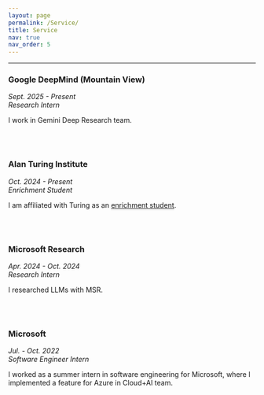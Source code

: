 ```yaml
---
layout: page
permalink: /Service/
title: Service
nav: true
nav_order: 5
---
```

<!-- <h1><strong>Internships</strong></h1> -->

---
<h3><strong>Google DeepMind (Mountain View)</strong></h3>
<em>Sept. 2025 - Present</em><br>
<em>Research Intern</em>
<p>I work in Gemini Deep Research team.</p>
<br/><br/>

<h3><strong>Alan Turing Institute</strong></h3>
<em>Oct. 2024 - Present</em><br>
<em>Enrichment Student</em>
<p>I am affiliated with Turing as an <a href="https://www.turing.ac.uk/people/doctoral-students/fangru-lin" target="_blank">enrichment student</a>.</p>
<br/><br/>

<h3><strong>Microsoft Research</strong></h3>
<em>Apr. 2024 - Oct. 2024</em><br>
<em>Research Intern</em>
<p>I researched LLMs with MSR.</p>
<br/><br/>

<h3><strong>Microsoft</strong></h3>
<em>Jul. - Oct. 2022</em><br>
<em>Software Engineer Intern</em>
<p>I worked as a summer intern in software engineering for Microsoft, where I implemented a feature for Azure in Cloud+AI team.</p>
<br/><br/>
